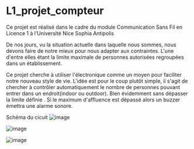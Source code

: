 # L1_projet_compteur

Ce projet est réalisé dans le cadre du module Communication Sans Fil en Licence 1 à l’Université
Nice Sophia Antipolis

De nos jours, vu la situation actuelle dans laquelle nous sommes, nous devons faire de notre mieux pour nous adapter aux contraintes. L'une d'entre elles étant la limite maximale de personnes autorisées regroupées dans un établissement.

Ce projet cherche à utiliser l'électronique comme un moyen pour faciliter notre nouveau style de vie.
L'idée est pour le coup plutôt simple, il s'agit de chercher à contrôler automatiquement le nombre de personnes pouvant entrer dans un endroit(indoor ou outdoor). Bien évidemment sans dépasser la limite définie . Si le maximum d'affluence est dépassé alors un buzzer émettra une alarme sonore.

Schéma du cicuit
![image](https://user-images.githubusercontent.com/83223386/119136460-f91c0080-ba3f-11eb-96da-f30746376205.png)



![image](https://user-images.githubusercontent.com/83223386/119145242-bced9d80-ba49-11eb-9944-fb5659ae9df8.png)

![image](https://user-images.githubusercontent.com/83223386/119145329-d1ca3100-ba49-11eb-93b4-868cdc63e2b4.png)


